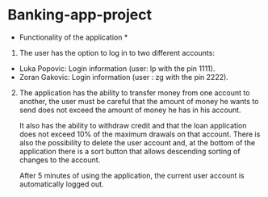 # Banking-app-project 
* Functionality of the application *

1. The user has the option to log in to two different accounts:
  - Luka Popovic: Login information (user: lp with the pin 1111).
  - Zoran Gakovic: Login information (user : zg with the pin 2222).

2. The application has the ability to transfer money from one account to another, the user must be careful 
   that the amount of money he wants to send does not exceed the amount of money he has in his account.

   It also has the ability to withdraw credit and that the loan application does not exceed 10% of the maximum drawals on that account. 
   There is also the possibility to delete the user account and,
   at the bottom of the application there is a sort button that allows descending sorting of changes to the account.

   After 5 minutes of using the application, the current user account is automatically logged out.
